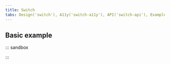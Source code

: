 ```yaml
---
title: Switch
tabs: Design('switch'), A11y('switch-a11y'), API('switch-api'), Example('switch-code'), Changelog('switch-changelog')
---
```


## Basic example

::: sandbox

<script lang="tsx">
  export Demo from './examples/basic_example.tsx';
</script>

:::

<!-- ## Two addons

Let's remove this example?

::: sandbox

<script lang="tsx">
  export Demo from './examples/two_addons.tsx';
</script>

::: -->
